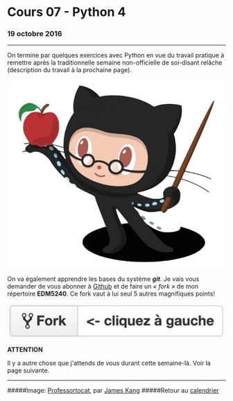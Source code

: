 # Cours 07 - Python 4
### 19 octobre 2016
-----

On termine par quelques exercices avec Python en vue du travail pratique à remettre après la traditionnelle semaine non-officielle de soi-disant relâche (description du travail à la prochaine page).

![](/assets/octochat.png)

On va également apprendre les bases du système _**git**_. Je vais vous demander de vous abonner à [Github](http://github.com) et de faire un *«&nbsp;fork&nbsp;»* de mon répertoire **EDM5240**. Ce fork vaut à lui seul 5 autres magnifiques points!

![](/assets/fork.png)

**ATTENTION**

Il y a autre chose que j'attends de vous durant cette semaine-là. Voir la page suivante.

-----
#####Image: [Professortocat](https://octodex.github.com/Professortocat_v2), par [James Kang](https://github.com/jeejkang)
#####Retour au [calendrier](/calendrier.md)
